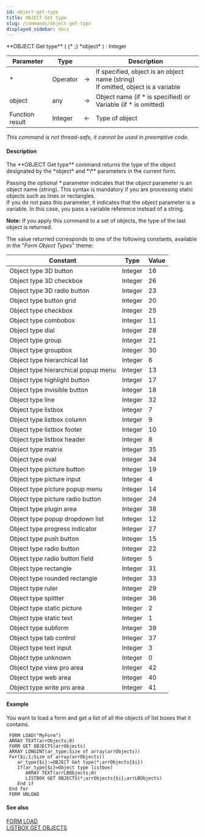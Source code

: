 ```yaml
---
id: object-get-type
title: OBJECT Get type
slug: /commands/object-get-type
displayed_sidebar: docs
---
```


<!--REF #_command_.OBJECT Get type.Syntax-->**OBJECT Get type** ( {* ;} *object* ) : Integer<!-- END REF-->
<!--REF #_command_.OBJECT Get type.Params-->
| Parameter | Type |  | Description |
| --- | --- | --- | --- |
| * | Operator | &#8594;  | If specified, object is an object name (string)<br/>If omitted, object is a variable |
| object | any | &#8594;  | Object name (if * is specified) or Variable (if * is omitted) |
| Function result | Integer | &#8592; | Type of object |

<!-- END REF-->

*This command is not thread-safe, it cannot be used in preemptive code.*


#### Description 

<!--REF #_command_.OBJECT Get type.Summary-->The **OBJECT Get type** command returns the type of the object designated by the *object* and *\** parameters in the current form.<!-- END REF--> 

Passing the optional *\** parameter indicates that the *object* parameter is an object name (string). This syntax is mandatory if you are processing static objects such as lines or rectangles.   
If you do not pass this parameter, it indicates that the *object* parameter is a variable. In this case, you pass a variable reference instead of a string. 

**Note:** If you apply this command to a set of objects, the type of the last object is returned. 

The value returned corresponds to one of the following constants, available in the "*Form Object Types*" theme: 

| Constant                            | Type    | Value |
| ----------------------------------- | ------- | ----- |
| Object type 3D button               | Integer | 16    |
| Object type 3D checkbox             | Integer | 26    |
| Object type 3D radio button         | Integer | 23    |
| Object type button grid             | Integer | 20    |
| Object type checkbox                | Integer | 25    |
| Object type combobox                | Integer | 11    |
| Object type dial                    | Integer | 28    |
| Object type group                   | Integer | 21    |
| Object type groupbox                | Integer | 30    |
| Object type hierarchical list       | Integer | 6     |
| Object type hierarchical popup menu | Integer | 13    |
| Object type highlight button        | Integer | 17    |
| Object type invisible button        | Integer | 18    |
| Object type line                    | Integer | 32    |
| Object type listbox                 | Integer | 7     |
| Object type listbox column          | Integer | 9     |
| Object type listbox footer          | Integer | 10    |
| Object type listbox header          | Integer | 8     |
| Object type matrix                  | Integer | 35    |
| Object type oval                    | Integer | 34    |
| Object type picture button          | Integer | 19    |
| Object type picture input           | Integer | 4     |
| Object type picture popup menu      | Integer | 14    |
| Object type picture radio button    | Integer | 24    |
| Object type plugin area             | Integer | 38    |
| Object type popup dropdown list     | Integer | 12    |
| Object type progress indicator      | Integer | 27    |
| Object type push button             | Integer | 15    |
| Object type radio button            | Integer | 22    |
| Object type radio button field      | Integer | 5     |
| Object type rectangle               | Integer | 31    |
| Object type rounded rectangle       | Integer | 33    |
| Object type ruler                   | Integer | 29    |
| Object type splitter                | Integer | 36    |
| Object type static picture          | Integer | 2     |
| Object type static text             | Integer | 1     |
| Object type subform                 | Integer | 39    |
| Object type tab control             | Integer | 37    |
| Object type text input              | Integer | 3     |
| Object type unknown                 | Integer | 0     |
| Object type view pro area           | Integer | 42    |
| Object type web area                | Integer | 40    |
| Object type write pro area          | Integer | 41    |

#### Example 

You want to load a form and get a list of all the objects of list boxes that it contains.

```4d
 FORM LOAD("MyForm")
 ARRAY TEXT(arrObjects;0)
 FORM GET OBJECTS(arrObjects)
 ARRAY LONGINT(ar_type;Size of array(arrObjects))
 For($i;1;Size of array(arrObjects))
    ar_type{$i}:=OBJECT Get type(*;arrObjects{$i})
    If(ar_type{$i}=Object type listbox)
       ARRAY TEXT(arrLBObjects;0)
       LISTBOX GET OBJECTS(*;arrObjects{$i};arrLBObjects)
    End if
 End for
 FORM UNLOAD
```

#### See also 

[FORM LOAD](../commands/form-load.md)  
[LISTBOX GET OBJECTS](listbox-get-objects.md)  